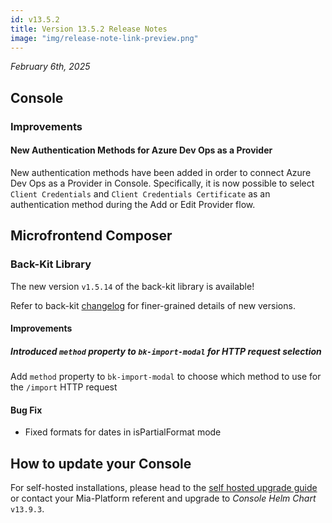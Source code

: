 ```yaml
---
id: v13.5.2
title: Version 13.5.2 Release Notes
image: "img/release-note-link-preview.png"
---
```


_February 6th, 2025_

## Console 

### Improvements

#### New Authentication Methods for Azure Dev Ops as a Provider

New authentication methods have been added in order to connect Azure Dev Ops as a Provider in Console. 
Specifically, it is now possible to select `Client Credentials` and `Client Credentials Certificate` as an authentication method during the Add or Edit Provider flow.

## Microfrontend Composer

### Back-Kit Library

The new version `v1.5.14` of the back-kit library is available!

Refer to back-kit [changelog](/docs/13.7.5/microfrontend-composer/back-kit/changelog) for finer-grained details of new versions.

#### Improvements

##### Introduced `method` property to `bk-import-modal` for HTTP request selection

Add `method` property to `bk-import-modal` to choose which method to use for the `/import` HTTP request

#### Bug Fix

- Fixed formats for dates in isPartialFormat mode

## How to update your Console

For self-hosted installations, please head to the [self hosted upgrade guide](/docs/13.7.5/infrastructure/self-hosted/installation-chart/how-to-upgrade) or contact your Mia-Platform referent and upgrade to _Console Helm Chart_ `v13.9.3`.

